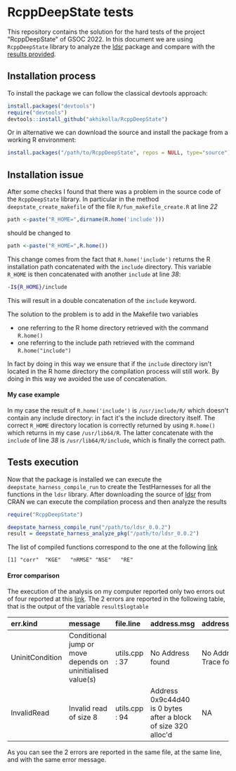 #  RcppDeepState tests
This repository contains the solution for the hard tests of the project "RcppDeepState" of GSOC 2022.
In this document we are using `RcppDeepState` library to analyze the [ldsr](https://cran.rstudio.com/web/packages/ldsr/index.html) package and compare with the [results provided](https://akhikolla.github.io./packages-folders/ldsr.html).

## Installation process
To install the package we can follow the classical devtools approach:
```R
install.packages("devtools")
require("devtools")
devtools::install_github("akhikolla/RcppDeepState")
```

Or in alternative we can download the source and install the package from a working R environment:
```R
install.packages("/path/to/RcppDeepState", repos = NULL, type="source")
```

## Installation issue 
After some checks I found that there was a problem in the source code of the `RcppDeepState` library. In particular in the method `deepstate_create_makefile` of the file `R/fun_makefile_create.R` at line *22*
```R
path <-paste("R_HOME=",dirname(R.home('include')))
```
should be changed to
```R
path <-paste("R_HOME=",R.home())
```
This change comes from the fact that `R.home('include')` returns the R installation path concatenated with the `include` directory. This variable `R_HOME` is then concatenated with another `include` at line *38*:
```bash
-I${R_HOME}/include
```
This will result in a double concatenation of the `include` keyword. 

The solution to the problem is to add in the Makefile two variables
- one referring to the R home directory retrieved with the command `R.home()`
- one referring to the include path retrieved with the command `R.home("include")`

In fact by doing in this way we ensure that if the `include` directory isn't located in the R home directory the compilation process will still work. By doing in this way we avoided the use of concatenation.

#### My case example
In my case the result of `R.home('include')` is `/usr/include/R/` which doesn't contain any include directory: in fact it's the include directory itself.
The correct `R_HOME` directory location is correctly returned by using `R.home()` which returns in my case `/usr/lib64/R`. The latter concatenate with the `include` of line *38* is `/usr/lib64/R/include`, which is finally the correct path. 

## Tests execution
Now that the package is installed we can execute the `deepstate_harness_compile_run` to create the TestHarnesses for all the functions in the `ldsr` library. After downloading the source of [ldsr](https://cran.rstudio.com/web/packages/ldsr/index.html) from CRAN we can execute the compilation process and then analyze the results
```R
require("RcppDeepState")

deepstate_harness_compile_run("/path/to/ldsr_0.0.2")
result = deepstate_harness_analyze_pkg("/path/to/ldsr_0.0.2")
```

The list of compiled functions correspond to the one at the following [link](https://akhikolla.github.io./packages-folders/ldsr.html)
```
[1] "corr"  "KGE"   "nRMSE" "NSE"   "RE"
````

#### Error comparison
The execution of the analysis on my computer reported only two errors out of four reported at this [link](https://akhikolla.github.io./packages-folders/ldsr.html). The 2 errors are reported in the following table, that is the output of the variable `result$logtable`

|err.kind|message|file.line|address.msg|address.trace|
|:---|:---|:---|:----|:---|
|UninitCondition |Conditional jump or move depends on uninitialised value(s) |utils.cpp : 37 |No Address found |No Address Trace found |
|InvalidRead |Invalid read of size 8 |utils.cpp : 94 |Address 0x9c44d40 is 0 bytes after a block of size 320 alloc'd |NA|

As you can see the 2 errors are reported in the same file, at the same line, and with the same error message. 

